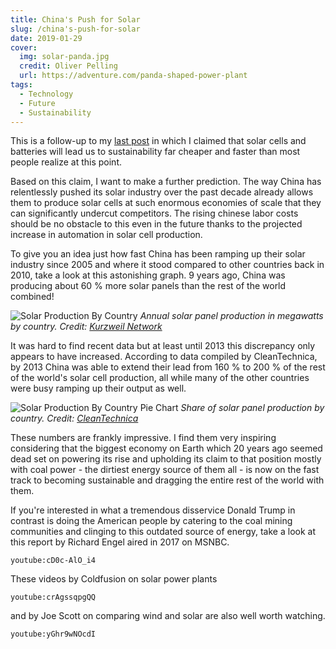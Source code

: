 ```yaml
---
title: China's Push for Solar
slug: /china's-push-for-solar
date: 2019-01-29
cover:
  img: solar-panda.jpg
  credit: Oliver Pelling
  url: https://adventure.com/panda-shaped-power-plant
tags:
  - Technology
  - Future
  - Sustainability
---
```


This is a follow-up to my [last post](/blog/solar+batteries-rule) in which I claimed that solar cells and batteries will lead us to sustainability far cheaper and faster than most people realize at this point.

Based on this claim, I want to make a further prediction. The way China has relentlessly pushed its solar industry over the past decade already allows them to produce solar cells at such enormous economies of scale that they can significantly undercut competitors. The rising chinese labor costs should be no obstacle to this even in the future thanks to the projected increase in automation in solar cell production.

To give you an idea just how fast China has been ramping up their solar industry since 2005 and where it stood compared to other countries back in 2010, take a look at this astonishing graph. 9 years ago, China was producing about 60 % more solar panels than the rest of the world combined!

![Solar Production By Country](solar-production-by-country.jpg)
_Annual solar panel production in megawatts by country. Credit: [Kurzweil Network](http://www.kurzweilai.net/the-chinese-solar-machine)_

It was hard to find recent data but at least until 2013 this discrepancy only appears to have increased. According to data compiled by CleanTechnica, by 2013 China was able to extend their lead from 160 % to 200 % of the rest of the world's solar cell production, all while many of the other countries were busy ramping up their output as well.

![Solar Production By Country Pie Chart](solar-production-by-country-pie-chart.png)
_Share of solar panel production by country. Credit: [CleanTechnica](https://cleantechnica.com/2014/10/17/top-solar-charts-iea-solar-pv-report)_

These numbers are frankly impressive. I find them very inspiring considering that the biggest economy on Earth which 20 years ago seemed dead set on powering its rise and upholding its claim to that position mostly with coal power - the dirtiest energy source of them all - is now on the fast track to becoming sustainable and dragging the entire rest of the world with them.

If you're interested in what a tremendous disservice Donald Trump in contrast is doing the American people by catering to the coal mining communities and clinging to this outdated source of energy, take a look at this report by Richard Engel aired in 2017 on MSNBC.

`youtube:cD0c-AlO_i4`

These videos by Coldfusion on solar power plants

`youtube:crAgssqpgQQ`

and by Joe Scott on comparing wind and solar are also well worth watching.

`youtube:yGhr9wNOcdI`
